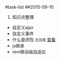 #task-list
##2015-09-10
1. 知识点整理  
* 自定义ajax  
* 自定义事件  
* 什么是闭包 `已完成` [查看](http://segmentfault.com/a/1190000003712070)
* js继承    
* rem移动端自适应  
